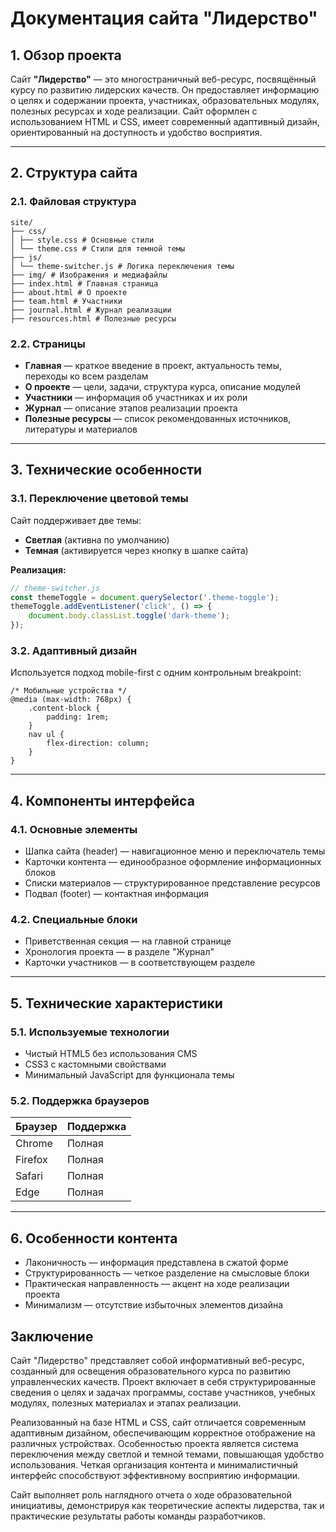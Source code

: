# Документация сайта "Лидерство"

## 1. Обзор проекта

Сайт **"Лидерство"** — это многостраничный веб-ресурс, посвящённый курсу по развитию лидерских качеств. Он предоставляет информацию о целях и содержании проекта, участниках, образовательных модулях, полезных ресурсах и ходе реализации. Сайт оформлен с использованием HTML и CSS, имеет современный адаптивный дизайн, ориентированный на доступность и удобство восприятия.

---

## 2. Структура сайта

### 2.1. Файловая структура
```
site/
├── css/
│ ├── style.css # Основные стили
│ └── theme.css # Стили для темной темы
├── js/
│ └── theme-switcher.js # Логика переключения темы
├── img/ # Изображения и медиафайлы
├── index.html # Главная страница
├── about.html # О проекте
├── team.html # Участники
├── journal.html # Журнал реализации
├── resources.html # Полезные ресурсы

```
### 2.2. Страницы

- **Главная** — краткое введение в проект, актуальность темы, переходы ко всем разделам  
- **О проекте** — цели, задачи, структура курса, описание модулей  
- **Участники** — информация об участниках и их роли  
- **Журнал** — описание этапов реализации проекта  
- **Полезные ресурсы** — список рекомендованных источников, литературы и материалов

---

## 3. Технические особенности

### 3.1. Переключение цветовой темы

Сайт поддерживает две темы:
- **Светлая** (активна по умолчанию)
- **Темная** (активируется через кнопку в шапке сайта)

**Реализация:**
```javascript
// theme-switcher.js
const themeToggle = document.querySelector('.theme-toggle');
themeToggle.addEventListener('click', () => {
    document.body.classList.toggle('dark-theme');
});
```

### 3.2. Адаптивный дизайн
Используется подход mobile-first с одним контрольным breakpoint:

```
/* Мобильные устройства */
@media (max-width: 768px) {
    .content-block {
        padding: 1rem;
    }
    nav ul {
        flex-direction: column;
    }
}
```

---

## 4. Компоненты интерфейса

### 4.1. Основные элементы

- Шапка сайта (header) — навигационное меню и переключатель темы
- Карточки контента — единообразное оформление информационных блоков
- Списки материалов — структурированное представление ресурсов
- Подвал (footer) — контактная информация

### 4.2. Специальные блоки

- Приветственная секция — на главной странице
- Хронология проекта — в разделе "Журнал"
- Карточки участников — в соответствующем разделе

---

## 5. Технические характеристики

### 5.1. Используемые технологии
- Чистый HTML5 без использования CMS
- CSS3 с кастомными свойствами
- Минимальный JavaScript для функционала темы

### 5.2. Поддержка браузеров
|Браузер|Поддержка|
|-----|-----|
|Chrome|Полная|
|Firefox|Полная|
|Safari|Полная|
|Edge|Полная|

---

## 6. Особенности контента

- Лаконичность — информация представлена в сжатой форме
- Структурированность — четкое разделение на смысловые блоки
- Практическая направленность — акцент на ходе реализации проекта
- Минимализм — отсутствие избыточных элементов дизайна

##  Заключение

Сайт "Лидерство" представляет собой информативный веб-ресурс, созданный для освещения образовательного курса по развитию управленческих качеств. Проект включает в себя структурированные сведения о целях и задачах программы, составе участников, учебных модулях, полезных материалах и этапах реализации.

Реализованный на базе HTML и CSS, сайт отличается современным адаптивным дизайном, обеспечивающим корректное отображение на различных устройствах. Особенностью проекта является система переключения между светлой и темной темами, повышающая удобство использования. Четкая организация контента и минималистичный интерфейс способствуют эффективному восприятию информации.

Сайт выполняет роль наглядного отчета о ходе образовательной инициативы, демонстрируя как теоретические аспекты лидерства, так и практические результаты работы команды разработчиков.



